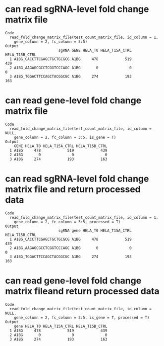 # can read sgRNA-level fold change matrix file

    Code
      read_fold_change_matrix_file(test_count_matrix_file, id_column = 1,
        gene_column = 2, fc_column = 3:5)
    Output
                            sgRNA GENE HELA_T0 HELA_T15A_CTRL HELA_T15B_CTRL
      1 A1BG_CACCTTCGAGCTGCTGCGCG A1BG     478            519            439
      2 A1BG_AAGAGCGCCTCGGTCCCAGC A1BG       0              0              0
      3 A1BG_TGGACTTCCAGCTACGGCGC A1BG     274            193            163

# can read gene-level fold change matrix file

    Code
      read_fold_change_matrix_file(test_count_matrix_file, id_column = NULL,
        gene_column = 2, fc_column = 3:5, is_gene = T)
    Output
        GENE HELA_T0 HELA_T15A_CTRL HELA_T15B_CTRL
      1 A1BG     478            519            439
      2 A1BG       0              0              0
      3 A1BG     274            193            163

# can read sgRNA-level fold change matrix file and return processed data

    Code
      read_fold_change_matrix_file(test_count_matrix_file, id_column = 1,
        gene_column = 2, fc_column = 3:5, processed = T)
    Output
                            sgRNA gene HELA_T0 HELA_T15A_CTRL HELA_T15B_CTRL
      1 A1BG_CACCTTCGAGCTGCTGCGCG A1BG     478            519            439
      2 A1BG_AAGAGCGCCTCGGTCCCAGC A1BG       0              0              0
      3 A1BG_TGGACTTCCAGCTACGGCGC A1BG     274            193            163

# can read gene-level fold change matrix fileand return processed data

    Code
      read_fold_change_matrix_file(test_count_matrix_file, id_column = NULL,
        gene_column = 2, fc_column = 3:5, is_gene = T, processed = T)
    Output
        gene HELA_T0 HELA_T15A_CTRL HELA_T15B_CTRL
      1 A1BG     478            519            439
      2 A1BG       0              0              0
      3 A1BG     274            193            163

